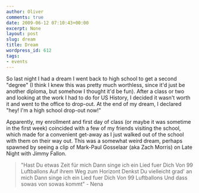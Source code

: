 ```yaml
---
author: Oliver
comments: true
date: 2009-06-12 07:10:43+00:00
excerpt: None
layout: post
slug: dream
title: Dream
wordpress_id: 612
tags:
- events
---
```


So last night I had a dream I went back to high school to get a second "degree" (I think I knew this was pretty much worthless, since it'd just be another diploma, but somehow I thought it'd be fun).  After a class or two and looking at the work I had to do for US History, I decided it wasn't worth it and went to the office to drop-out.  At the end of my dream, I declared "hey! I'm a high school drop-out now!"

Apparently, my enrollment and first day of class (or maybe it was sometime in the first week) coincided with a few of my friends visiting the school, which made for a convenient get-away as I just walked out of the school with them on their way out.  This was a somewhat weird dream, perhaps spawned by seeing a clip of Mark-Paul Gosselaar (aka Zach Morris) on Late Night with Jimmy Fallon.

<blockquote class="lyrics">"Hast Du etwas Zeit für mich
Dann singe ich ein Lied fuer Dich
Von 99 Luftballons
Auf ihrem Weg zum Horizont
Denkst Du vielleicht grad' an mich
Dann singe ich ein Lied fuer Dich
Von 99 Luftballons
Und dass sowas von sowas kommt" - Nena</blockquote>